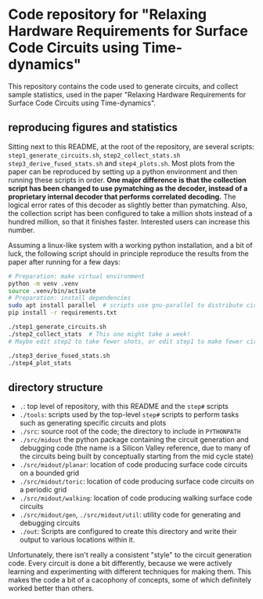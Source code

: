 # Code repository for "Relaxing Hardware Requirements for Surface Code Circuits using Time-dynamics"

This repository contains the code used to generate circuits, and collect sample statistics,
used in the paper "Relaxing Hardware Requirements for Surface Code Circuits using Time-dynamics".

## reproducing figures and statistics

Sitting next to this README, at the root of the repository,
are several scripts:
`step1_generate_circuits.sh`,
`step2_collect_stats.sh`
`step3_derive_fused_stats.sh`
and `step4_plots.sh`.
Most plots from the paper can be reproduced by setting up a python
environment and then running these scripts in order.
**One major difference is that the collection script has been changed to use
pymatching as the decoder, instead of a proprietary internal decoder
that performs correlated decoding.**
The logical error rates of this decoder as slightly better than pymatching.
Also, the collection script has been configured to take a million shots instead
of a hundred million, so that it finishes faster.
Interested users can increase this number.

Assuming a linux-like system with a working python installation, and a bit of luck,
the following script should in principle reproduce the results from the paper after running
for a few days:

```bash
# Preparation: make virtual environment
python -m venv .venv
source .venv/bin/activate
# Preparation: install dependencies
sudo apt install parallel  # scripts use gnu-parallel to distribute circuit generatoin and plotting work.
pip install -r requirements.txt

./step1_generate_circuits.sh
./step2_collect_stats  # This one might take a week!
# Maybe edit step2 to take fewer shots, or edit step1 to make fewer circuits?

./step3_derive_fused_stats.sh
./step4_plot_stats
```

## directory structure

- `.`: top level of repository, with this README and the `step#` scripts
- `./tools`: scripts used by the top-level `step#` scripts to perform tasks such as generating specific circuits and plots
- `./src`: source root of the code; the directory to include in `PYTHONPATH`
- `./src/midout` the python package containing the circuit generation and debugging code (the name is a Silicon Valley reference, due to many of the circuits being built by conceptually starting from the mid cycle state)
- `./src/midout/planar`: location of code producing surface code circuits on a bounded grid
- `./src/midout/toric`: location of code producing surface code circuits on a periodic grid
- `./src/midout/walking`: location of code producing walking surface code circuits
- `./src/midout/gen`, `./src/midout/util`: utility code for generating and debugging circuits
- `./out`: Scripts are configured to create this directory and write their output to various locations within it.

Unfortunately, there isn't really a consistent "style" to the circuit generation code.
Every circuit is done a bit differently, because we were actively learning and experimenting with different
techniques for making them.
This makes the code a bit of a cacophony of concepts, some of which definitely worked better than others.
